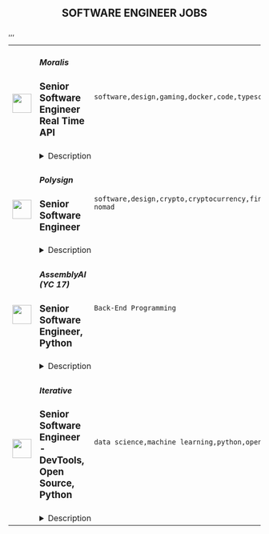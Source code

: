 <div align="center"><h2>SOFTWARE ENGINEER JOBS</h2></div><table><tr>
                <td width="100" height="100" rowspan="2">
                    <img src="https://remoteok.com/assets/img/jobs/15463436c3a22d57be3bb73e63ae25481665386113.peg" width="38px" height="auto">
                </td>
                <td width="300">
                    <h5>Moralis</h5>
                    <h3>Senior Software Engineer Real Time API</h3>
                </td>
                <td width="300">
                    <code>software,design,gaming,docker,code,typescript,node.js,api,senior,engineer,engineering,digital nomad</code>
                </td>
                <td width="200">
                <text>1 days ago</text>
                </td>
                <td width="100" rowspan="2">
                <a href="https://remoteOK.com/remote-jobs/remote-senior-software-engineer-real-time-api-moralis-130879" align="right" target="_blank">Apply</a>
                </td>
            </tr>
            <tr>
                <td colspan="3">
                <details><summary>Description</summary>
                <p>Itâs not everyday you can say you work for the futureâ¦</p><p> Unless you work at Moralis!Â ð<br></p><p> Moralis is looking for a <strong>Senior Software Engineer</strong>Â to join our fast-growing team. Weâre on a mission to make integrating blockchain as easy as 1-2-(Web)3 for developers all over the world.Â </p><p>You'll work with the most welcoming team in blockchain in a fully remote, fast-paced, and cutting-edge environment. Help us onboard the next 1 million developers into Web3!<br></p><p><strong>About the role</strong>Â <strong><strong>ð©âð»ð¨âð»</strong></strong><br>As a Senior Software Engineer, you'll have a key role in the Engineering team as a whole and work with our Real-Time API which is one of our most popular features with many exciting use-cases.Â What you'll do:<strong><strong></strong></strong></p><ul> <li>Improve the Real-Time API tech stack by improving and monitoring Webhook delivery rate, improving memory usage, and improving scheduling for paid customers</li> <li>Proactively plan and work on ways to improve the dev-experience of our customers</li> <li>Apply best design patterns in order to make the codebase readable, maintainable, and testable</li> <li>Refactor, optimize and enhance the codebase where needed proactively</li> <li>Test implementations thoroughly</li> <li>Write and maintain unit tests</li> <li>Integrate and improve CI</li> <li>Write flexible and modular code to make sure that the codebase is easy to scale</li> <li>Be a valued member of an autonomous, high-performance agile team<br> </li> </ul><p><strong>About you & Key Qualifications</strong>Â <strong><strong>ðââï¸ðââï¸</strong></strong><br></p><ul> <li>You are<strong> </strong>passionate about and live up toÂ engineering practices like clean code, continuous delivery, observability, and reliability</li> <li>You master Node.js and consider yourself to be an expert</li> <li>You enjoy working in TypeScript and know the best practices</li> <li>You are experienced and can work in Docker and Redis<br><strong><br>Other skills we're looking for:</strong> </li> <li>Kubernetes</li> <li>RabbitMQ</li> <li>GRPC<br> </li> <li>Datadog<br> </li> <li>Avro</li> <li>Postgres<strong><strong></strong></strong> </li> </ul><p><strong>A Match Made in Heaven?</strong><br>Weâre serious about our team, because we believe in people first above all. Hereâs what we need from you:</p><ul> <li>Always striving to improve processes</li> <li>Enjoy working collaboratively in a remote-first environment</li> <li>Comfortable setting your own priorities and goals in line with a wider mission</li> <li>Sharing your ideas and continuously improving yourself and the team around you</li> <li>Embrace leadership in every situation, whatever your role</li> </ul><p>If you are all of the aboveâ¦ you might just be our newest teammate ð¤«</p><p>And hereâs what you can expect from us:<br></p><ul> <li>A fun, inclusive team that loves memes and gaming (among other things!)ð®</li> <li>A truly diverse and global company with team members in 39 countriesÂ ð</li> <li>Dedicated and forward-thinking people (for real!)</li> <li>A remote-first culture</li> <li>Regular real-life and metaverse meetups</li> </ul><p><br>Web3 is the future, and weâre at the forefrontâ¦ Will you be joining us?Â Go ahead and apply, let's talk!</p><p><br>Curious what the Moralis culture is like and how we work? Feel free to check out ourÂ <a href="https://academy.moralis.io/mbs" rel="noopener noreferrer nofollow">onboarding course</a>Â â¨</p><br/><br/>Please mention the word **ADVANCED** and tag RMzUuMTcxLjE0Ni4yMQ== when applying to show you read the job post completely (#RMzUuMTcxLjE0Ni4yMQ==). This is a beta feature to avoid spam applicants. Companies can search these words to find applicants that read this and see they're human.
                </details>
                </td>
            </tr>,<tr>
                <td width="100" height="100" rowspan="2">
                    <img src="https://remoteok.com/assets/img/jobs/b168feb807c8369c22843b0df4b16dcf1665213318.peg" width="38px" height="auto">
                </td>
                <td width="300">
                    <h5>Polysign</h5>
                    <h3>Senior Software Engineer</h3>
                </td>
                <td width="300">
                    <code>software,design,crypto,cryptocurrency,financial,api,leader,senior,reliability,engineer,engineering,digital nomad</code>
                </td>
                <td width="200">
                <text>3 days ago</text>
                </td>
                <td width="100" rowspan="2">
                <a href="https://remoteOK.com/remote-jobs/remote-senior-software-engineer-polysign-129897" align="right" target="_blank">Apply</a>
                </td>
            </tr>
            <tr>
                <td colspan="3">
                <details><summary>Description</summary>
                <p class="p5"><span class="s1"><strong>Our mission </strong>is to build the global standard for institutional digital asset custody. Founded in 2017, PolySign has luminaries in both the cryptocurrency and financial services spaces working to solve the biggest problem in crypto today: custody. PolySign is co-founded by Arthur Britto, a co-founder of<a href="https://ripple.com/" rel="noopener noreferrer nofollow"><span class="s2"> Ripple</span></a>, a recognized leader in payments technology.</span></p>
<p class="p7"><span class="s1">We are looking forâ¦.Â </span></p>
<p><strong>What you'll do:</strong></p>
<p><span style="font-weight:400;">In this role, you will be a part of a team designing and implementing our core products.</span></p>
<ul>
<li style="font-weight:400;"><span style="font-weight:400;">Build on 3rd generation blockchain technology to build high trust services</span></li>
<li style="font-weight:400;"><span style="font-weight:400;">Help establish technical roadmap and architecture</span></li>
<li style="font-weight:400;"><span style="font-weight:400;">Work cross functionally to define and build out the product</span></li>
<li style="font-weight:400;"><span style="font-weight:400;">Own large features from idea through delivery to the customer</span></li>
<li style="font-weight:400;"><span style="font-weight:400;">Write and maintain high quality, tested code</span></li>
</ul>
<p><strong>Who you are</strong></p>
<ul>
<li style="font-weight:400;"><span style="font-weight:400;">You have a deep sense of ownership in delivering a delightful customer experience</span></li>
<li style="font-weight:400;"><span style="font-weight:400;">Passionate about Rust</span></li>
<li style="font-weight:400;"><span style="font-weight:400;">Thrive in a startup environment</span></li>
<li style="font-weight:400;"><span style="font-weight:400;">Strive for excellence in all you do</span></li>
<li style="font-weight:400;"><span style="font-weight:400;">Aim to continuously learn and improve as a way of life</span></li>
<li style="font-weight:400;"><span style="font-weight:400;">Want to develop an amazing product in the digital assets space</span></li>
</ul>
<p><strong>Basic Qualifications</strong></p>
<ul>
<li style="font-weight:400;"><span style="font-weight:400;">5+ years of professional software development experience</span></li>
<li style="font-weight:400;"><span style="font-weight:400;">Professional experience in software development with Rust</span></li>
<li style="font-weight:400;"><span style="font-weight:400;">Experience contributing to the architecture and design (architecture, design patterns, reliability and scaling) of new and current systems</span></li>
<li style="font-weight:400;"><span style="font-weight:400;">Experience with API services development</span></li>
<li style="font-weight:400;"><span style="font-weight:400;">Experience building enterprise solutions that are highly available</span></li>
<li style="font-weight:400;"><span style="font-weight:400;">Very clear written and verbal communication skills</span></li>
<li style="font-weight:400;"><span style="font-weight:400;">Self starter able to work independently with minimal direction</span></li>
</ul>
<p><strong>Preferred Qualifications</strong></p>
<ul>
<li style="font-weight:400;"><span style="font-weight:400;">Experience with cryptographic algorithms</span></li>
<li style="font-weight:400;"><span style="font-weight:400;">Experience writing event driven or distributed systems</span></li>
<li style="font-weight:400;"><span style="font-weight:400;">Familiarity with Blockchain architectures and algorithms, for example Merkel trees</span></li>
<li style="font-weight:400;"><span style="font-weight:400;">Worked in a zero ops model engineering team</span></li>
<li style="font-weight:400;"><span style="font-weight:400;">Strong passion for developing products that deliver a great customer experience</span></li>
<li style="font-weight:400;"><span style="font-weight:400;">Experience influencing software engineersâ best practices within your team</span></li>
</ul><br/><br/>Please mention the word **LOVABLE** and tag RMzUuMTcxLjE0Ni4yMQ== when applying to show you read the job post completely (#RMzUuMTcxLjE0Ni4yMQ==). This is a beta feature to avoid spam applicants. Companies can search these words to find applicants that read this and see they're human.
                </details>
                </td>
            </tr>,<tr>
                <td width="100" height="100" rowspan="2">
                    <img src="https://wwr-pro.s3.amazonaws.com/logos/0076/4854/logo.gif" width="38px" height="auto">
                </td>
                <td width="300">
                    <h5>AssemblyAI (YC 17)</h5>
                    <h3> Senior Software Engineer, Python</h3>
                </td>
                <td width="300">
                    <code>Back-End Programming</code>
                </td>
                <td width="200">
                <text>61 days ago</text>
                </td>
                <td width="100" rowspan="2">
                <a href="https://weworkremotely.com/remote-jobs/assemblyai-yc-17-senior-software-engineer-python" align="right" target="_blank">Apply</a>
                </td>
            </tr>
            <tr>
                <td colspan="3">
                <details><summary>Description</summary>
                <img src="https://we-work-remotely.imgix.net/logos/0076/4854/logo.gif?ixlib=rails-4.0.0&w=50&h=50&dpr=2&fit=fill&auto=compress" />

<p>
  <strong>Headquarters:</strong> United States
    <br /><strong>URL:</strong> <a href="https://www.assemblyai.com/">https://www.assemblyai.com/</a>
</p>

<div>We're looking for a senior backend engineer with strong software and cloud engineering skills. You'll help us build highly scalable developer-centric APIs and backend systems powered by state-of-the-art ML models. Some of your responsibilities will include:</div><ul>
<li>Build new API features and endpoints</li>
<li>Build automated test suites and CI/CD pipelines</li>
<li>Build highly scalable event-driven and realtime systems</li>
<li>Instrument systems with metrics, tracing, and logging </li>
<li>Refactor applications to eliminate tech debt</li>
<li>Troubleshoot production issues</li>
</ul><h1><strong>You'll love this job if you....</strong></h1><ul>
<li>Enjoy solving complex technical problems, even when there is no perfect solution.</li>
<li>Enjoy being in a fast-paced, customer-facing role.</li>
<li>Thrive in small, cross-functional teams. We like to wear many hats here!</li>
<li>You're excited to tackle big technical challenges like building highly scalable architectures and achieving zero-downtime deploys.</li>
</ul><h1><strong>Requirements</strong></h1><ul>
<li>6+ years of professional experience building backend applications using any popular language such as Python, Java, C#, JavaScript, Go, C/C++</li>
<li>4+ years of working with SQL and NoSQL databases</li>
<li>3+ years of production support experience</li>
<li>3+ years working with common AWS services</li>
<li>3+ years developing REST APIs</li>
<li>3+ years of experience working with Python</li>
<li>3+ working with Python backend frameworks like Django, Flask, or Tornado</li>
<li>Experience migrating systems to meet increasing traffic/scale</li>
<li>
<strong>Startup or FAANG-type experience </strong>- Has worked at a startup or high growth company</li>
<li>
<strong>Deep AWS knowledge </strong>- Has many years of experience solutioning within AWS</li>
<li>
<strong>Strong Python coding abilities </strong>- Can pass difficult programming challenges in a relatively short period of time. Can speak clearly about their thinking throughout these challenges. Can speak to O-notation of algorithms. Has excellent knowledge of common python idioms and libraries.</li>
<li>
<strong>High scalability experience</strong> - Has been a tech leader on scaling systems to hundreds of millions of requests/events per day. Has experience with hyper-observability, scaling algorithms, and using production data to drive system changes</li>
</ul><h1><strong>Skills</strong></h1><ul>
<li>
<strong>Amazing system design chops </strong>- When given a hard problem to solve with a new system, they can quickly shape an effective design and communicate its strengths, weaknesses, and tradeoffs.</li>
<li>
<strong>High-octane thinking</strong> - Engages deeply on subjects of expertise. Thinks ahead many steps and can see where decisions are likely to lead. Their brains compute at a very high level.</li>
<li>
<strong>Extremely creative </strong>- Can find both novel and effective solutions within highly constrained time and resources</li>
<li>
<strong>Fast learner</strong> - Has shown they can ramp up on difficult topics very fast</li>
<li>
<strong>Exceptional gut instincts </strong>- Can practically feel when something is right or wrong. Can use these instincts to quickly point themselves in the right direction.</li>
<li>
<strong>Opinionated</strong> - They have convictions in what they believe and can communicate their position clearly without drama.</li>
</ul><h1><strong>Nice to Have</strong></h1><ul>
<li>Machine learning experience - Has worked with machine learning models at scale</li>
<li>Experience integrating and deploying ML models into production</li>
</ul><h1><strong>Benefits (US)</strong></h1><ul>
<li>Competitive Salary + Bonus</li>
<li>Equity</li>
<li>401k</li>
<li>100% Remote team</li>
<li>Unlimited PTO</li>
<li>Premium Healthcare (100% Covered for you + dependents)</li>
<li>Vision &amp; Dental Care</li>
<li>$1K budget for your home office setup</li>
<li>New Macbook Pro (or PC if you prefer)</li>
<li>2x/year company paid team retreat</li>
</ul><h1>Salary Range (Global): $125,000 - $200,000</h1>

<p><strong>To apply:</strong> <a href="https://weworkremotely.com/remote-jobs/assemblyai-yc-17-senior-software-engineer-python">https://weworkremotely.com/remote-jobs/assemblyai-yc-17-senior-software-engineer-python</a></p>

                </details>
                </td>
            </tr>,<tr>
                <td width="100" height="100" rowspan="2">
                    <img src="https://wwr-pro.s3.amazonaws.com/logos/0016/3890/logo.gif" width="38px" height="auto">
                </td>
                <td width="300">
                    <h5>Springboard</h5>
                    <h3> Mentor - Software Engineering Career Track (Part-time/Remote)</h3>
                </td>
                <td width="300">
                    <code>Back-End Programming</code>
                </td>
                <td width="200">
                <text>90 days ago</text>
                </td>
                <td width="100" rowspan="2">
                <a href="https://weworkremotely.com/remote-jobs/springboard-mentor-software-engineering-career-track-part-time-remote-3" align="right" target="_blank">Apply</a>
                </td>
            </tr>
            <tr>
                <td colspan="3">
                <details><summary>Description</summary>
                <img src="https://we-work-remotely.imgix.net/logos/0016/3890/logo.gif?ixlib=rails-4.0.0&w=50&h=50&dpr=2&fit=fill&auto=compress" />

<p>
  <strong>Headquarters:</strong> San Francisco, CA
    <br /><strong>URL:</strong> <a href="https://www.springboard.com/">https://www.springboard.com/</a>
</p>

<div><strong>The Opportunity</strong></div><div><br></div><div>Springboard runs an online, self-paced Software Engineering Career Track in which participants learn with the help of a curated curriculum and 1-1 guidance from an expert mentor. Our mentor community - the biggest strength of our programs - comprises some of the best software engineering experts in the field.</div><div><br></div><div>If you are as passionate about mentoring as you are about software engineering, and can give a few hours per week in return for an honorarium, we would love to hear from you.</div><div><br></div><div>Please reach out to us with any questions at mentorrecruiting@springboard.com <br><br><strong>The Program</strong>
</div><ul>
<li>Completely online and self-paced</li>
<li>Students become proficient in Software Engineering with the help of a curated online curriculum and project-based deliverables</li>
<li>Coursework is made up of 800+ hour expert-curated curriculum in partnership with <a href="https://www.rithmschool.com/">Rithm School</a>
</li>
<li>On average, students finish in 9 months</li>
<li>Students are working professionals from all over the world, dedicated to switching careers into Software Engineering</li>
<li>Students have a weekly 30-minute checkin with their mentor to discuss questions, projects, and career advice!</li>
</ul><div><strong>You</strong></div><ul>
<li>are as passionate about teaching coding as about software engineering itself</li>
<li>are proficient in the topics covered in our <a href="https://ddf46429.springboard.com/uploads/resources/1572915743_Software_Engineering_Career_Track_-_Syllabus_2019.11.04.pdf">Software Engineering Career Track</a> and are fluent in technologies such as HTML, CSS, JavaScript, React, Python, Flask, SQL, Data Structures and Algorithms</li>
<li>have at least 3+ years of relevant work experience </li>
<li>are available for weekly, 30-minute video check-ins with students to help them set and achieve learning goals, answer subject matter questions, provide feedback on projects, and offer career advice</li>
<li>have experience critiquing work, in particular giving meaningful feedback on web development, and are able to think on your feet quickly</li>
<li>are empathetic and have excellent communication skills</li>
</ul><div><strong>Benefits</strong></div><ul>
<li>Receive a monthly per-student honorarium</li>
<li>Membership in a rich community of expert mentors from great companies like AirBnB, Uber, Google, and Pivotal</li>
<li>Change the lives of students in our program</li>
<li>Help us revolutionize online education and inspire the next generation of software engineers!</li>
<li>Work at your convenience</li>
</ul><div><em>We are an equal opportunity employer and value diversity at our company. We do not discriminate on the basis of race, religion, color, national origin, gender, sexual orientation, age, marital status, veteran status, or disability status.</em></div>

<p><strong>To apply:</strong> <a href="https://weworkremotely.com/remote-jobs/springboard-mentor-software-engineering-career-track-part-time-remote-3">https://weworkremotely.com/remote-jobs/springboard-mentor-software-engineering-career-track-part-time-remote-3</a></p>

                </details>
                </td>
            </tr>,<tr>
                <td width="100" height="100" rowspan="2">
                    <img src="https://remotive.com/job/1187421/logo" width="38px" height="auto">
                </td>
                <td width="300">
                    <h5>Iterative</h5>
                    <h3>Senior Software Engineer - Front-end, Typescript</h3>
                </td>
                <td width="300">
                    <code>backend,git,machine learning,python</code>
                </td>
                <td width="200">
                <text>5 days ago</text>
                </td>
                <td width="100" rowspan="2">
                <a href="https://remotive.com/remote-jobs/software-dev/senior-software-engineer-front-end-typescript-1187421" align="right" target="_blank">Apply</a>
                </td>
            </tr>
            <tr>
                <td colspan="3">
                <details><summary>Description</summary>
                <p>The ML tools ecosystem is what JS space was 10 years ago: there’s a clear need for better tools, frameworks, and open standards. <span class="notion-enable-hover" style="font-style: italic;">ITERATIVE</span> is already a well known company in this fast-evolving space with a big, engaged open-source community. Please consider joining our <span class="notion-enable-hover" style="font-style: italic;">remote-first team</span> if you love open-source, if you’re interested in building dev tools and simplifying the lives of many, many developers in ML.</p>
<p><span style="font-weight: 600; color: #000000; letter-spacing: 0.75px;"><br class="Apple-interchange-newline">Job Description</span></p>
<p>We’re seeking<span class="notion-enable-hover" style="font-weight: 600;"> </span><span class="notion-enable-hover">TypeScript front-end engineers to build our</span><span class="notion-enable-hover"> <a href="https://studio.iterative.ai/" rel="nofollow" style="font-weight: 600;">SaaS product</a> and a</span><span class="notion-enable-hover" style="font-weight: 600;"> VS Code UI</span> (to be open sourced soon!) for our popular machine learning tools: <a class="notion-link-token notion-enable-hover" href="http://dvc.org/" rel="nofollow" style="cursor: pointer; overflow-wrap: break-word;" target="_blank"><span class="link-annotation-unknown-block-id--1168671846" style="border-bottom-width: 0.05em; border-color: rgba(55, 53, 47, 0.4); opacity: 0.7;">DVC</span></a> (9k+ <span style="line-height: 1em; white-space: nowrap; ">⭐</span>on GitHub) and <a class="notion-link-token notion-enable-hover" href="http://cml.dev/" rel="nofollow" style="cursor: pointer; overflow-wrap: break-word;" target="_blank"><span class="link-annotation-unknown-block-id--2051758088" style="border-bottom-width: 0.05em; border-color: rgba(55, 53, 47, 0.4); opacity: 0.7;">CML</span></a> (3k+ <span style="line-height: 1em; white-space: nowrap; ">⭐</span> on GitHub).</p>
<p><span style="color: var(--remotive-chocolate);">If you have experience with dev tools like GitHub, UI plugins for Git, etc., you should have some sense what the project is like (if not, check our <a href="https://iterative.ai/" rel="nofollow">site</a>).</span></p>
<p> </p>
<p class="h3">Tech Stack</p>
<ul>
<li>TypeScript</li>
</ul>
<ul>
<li>Node</li>
</ul>
<ul>
<li>React</li>
</ul>
<ul>
<li>Python (on the backend)</li>
</ul>
<p> </p>
<p class="h3">Must have</p>
<ul>
<li>Strong TS/JS/Node experience (5+ years)</li>
</ul>
<ul>
<li>Excellent communication skills and a positive mindset 🤗</li>
</ul>
<ul>
<li>Initiative to help shape the engineering practices, products, and culture of a young startup</li>
</ul>
<p><br><br></p>
<p class="h3">Nice to have</p>
<ul>
<li>Python or open source experience - good to have</li>
</ul>
<ul>
<li>Some domain knowledge (DS/ML understanding) - an advantage</li>
</ul>
<p> </p>
<img src="https://remotive.com/job/track/1187421/blank.gif?source=public_api" alt=""/>
                </details>
                </td>
            </tr>,<tr>
                <td width="100" height="100" rowspan="2">
                    <img src="https://remotive.com/job/1187416/logo" width="38px" height="auto">
                </td>
                <td width="300">
                    <h5>Iterative</h5>
                    <h3>Senior Software Engineer  - DevTools, Open Source, Python</h3>
                </td>
                <td width="300">
                    <code>data science,machine learning,python,open source</code>
                </td>
                <td width="200">
                <text>5 days ago</text>
                </td>
                <td width="100" rowspan="2">
                <a href="https://remotive.com/remote-jobs/software-dev/senior-software-engineer-devtools-open-source-python-1187416" align="right" target="_blank">Apply</a>
                </td>
            </tr>
            <tr>
                <td colspan="3">
                <details><summary>Description</summary>
                <p><strong>Job Description</strong></p>
<p>Strong Python knowledge and excellent coding culture (standards, unit test, etc) are required. Alternatively, strong skill in other languages along with some knowledge of Python is also acceptable.</p>
<p><br><br></p>
<div class="h3">Responsibilities</div>
<ul>
<li>Discuss and research issues, features, new products.</li>
</ul>
<ul>
<li>Write code (see some <a class="postings-link" href="https://github.com/iterative/dvc/pulls?q=is%3Apr+is%3Aclosed" rel="nofollow"><strong>PR examples</strong></a>).</li>
</ul>
<ul>
<li>Write docs if needed for your code (see this <a class="postings-link" href="https://github.com/iterative/dvc.org" rel="nofollow"><strong>repo</strong></a>).</li>
</ul>
<ul>
<li>Being actively involved with the community - talk to users on Github, Discord, forum.</li>
</ul>
<p><br><br></p>
<div class="h3">Must have</div>
<ul>
<li>Motivation and interest</li>
</ul>
<ul>
<li>Remote work self-discipline</li>
</ul>
<ul>
<li>Excellent communication skills - clear, constructive, and respectful dialog with other team members, community.</li>
</ul>
<ul>
<li>Can focus and deliver a task w/o constantly switching to other stuff - respect team's planning, deadlines, etc</li>
</ul>
<p><br><br></p>
<div class="h3">Great to have</div>
<ul>
<li>Experience working remotely</li>
</ul>
<ul>
<li>Open source contributions or experience of maintaining, developing an open source project</li>
</ul>
<ul>
<li>System programming experience - kernel, databases, etc.</li>
</ul>
<ul>
<li>Machine learning or data science experience</li>
</ul>
<img src="https://remotive.com/job/track/1187416/blank.gif?source=public_api" alt=""/>
                </details>
                </td>
            </tr></table>